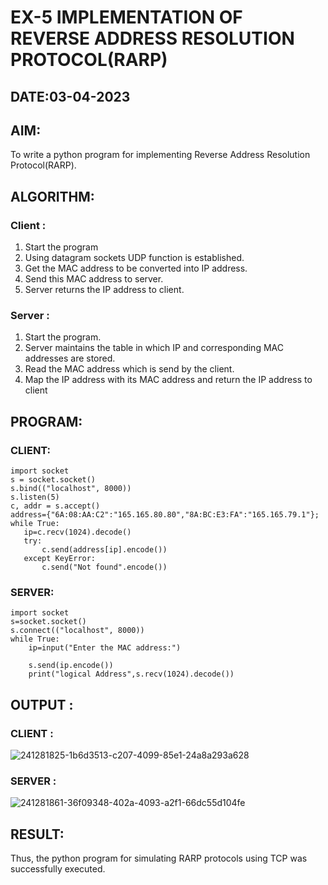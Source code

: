 # EX-5 IMPLEMENTATION OF REVERSE ADDRESS RESOLUTION PROTOCOL(RARP)
## DATE:03-04-2023

## AIM:
To write a python program for implementing Reverse Address Resolution Protocol(RARP).

## ALGORITHM:
### Client :
1. Start the program
2. Using datagram sockets UDP function is established.
3. Get the MAC address to be converted into IP address.
4. Send this MAC address to server.
5. Server returns the IP address to client.
### Server :
1. Start the program.
2. Server maintains the table in which IP and corresponding MAC addresses are stored.
3. Read the MAC address which is send by the client.
4. Map the IP address with its MAC address and return the IP address to client

## PROGRAM:
### CLIENT:
```
import socket
s = socket.socket()
s.bind(("localhost", 8000))
s.listen(5)
c, addr = s.accept()
address={"6A:08:AA:C2":"165.165.80.80","8A:BC:E3:FA":"165.165.79.1"};
while True:
   ip=c.recv(1024).decode()
   try:
       c.send(address[ip].encode())
   except KeyError:
       c.send("Not found".encode())
 ```
### SERVER:
```
import socket
s=socket.socket()
s.connect(("localhost", 8000))
while True:
    ip=input("Enter the MAC address:")
     
    s.send(ip.encode())
    print("logical Address",s.recv(1024).decode())
 ```
## OUTPUT :
### CLIENT :
![241281825-1b6d3513-c207-4099-85e1-24a8a293a628](https://github.com/Mena-Rossini/EX-5/assets/102855266/927713fc-3457-4c24-9211-78f9cb243c59)


### SERVER  :

![241281861-36f09348-402a-4093-a2f1-66dc55d104fe](https://github.com/Mena-Rossini/EX-5/assets/102855266/321d6946-ebc6-4aad-b614-cdda3180feff)


## RESULT:
Thus, the python program for simulating RARP protocols using TCP was successfully executed.

